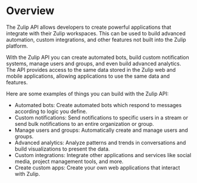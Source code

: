 # Overview

The Zulip API allows developers to create powerful applications that integrate with their Zulip workspaces. This can be used to build advanced automation, custom integrations, and other features not built into the Zulip platform.

With the Zulip API you can create automated bots, build custom notification systems, manage users and groups, and even build advanced analytics. The API provides access to the same data stored in the Zulip web and mobile applications, allowing applications to use the same data and features.

Here are some examples of things you can build with the Zulip API:

- Automated bots: Create automated bots which respond to messages according to logic you define.
- Custom notifications: Send notifications to specific users in a stream or send bulk notifications to an entire organization or group.
- Manage users and groups: Automatically create and manage users and groups.
- Advanced analytics: Analyze patterns and trends in conversations and build visualizations to present the data.
- Custom integrations: Integrate other applications and services like social media, project management tools, and more.
- Create custom apps: Create your own web applications that interact with Zulip.
